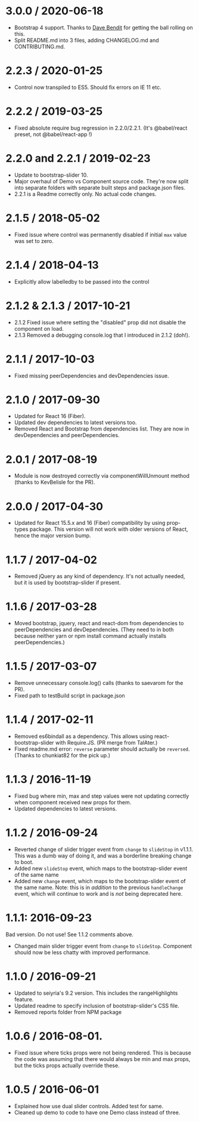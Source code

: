3.0.0 / 2020-06-18
========================
* Bootstrap 4 support.  Thanks to [Dave Bendit](https://github.com/DBendit) for getting the ball rolling on this.
* Split README.md into 3 files, adding CHANGELOG.md and CONTRIBUTING.md.

2.2.3 / 2020-01-25
========================

* Control now transpiled to ES5.  Should fix errors on IE 11 etc.

2.2.2 / 2019-03-25
========================
* Fixed absolute require bug regression in 2.2.0/2.2.1.  (It's @babel/react preset, not @babel/react-app !)

2.2.0 and 2.2.1 / 2019-02-23
========================
* Update to bootstrap-slider 10.
* Major overhaul of Demo vs Component source code.  They're now split into separate folders with separate built steps and package.json files.
* 2.2.1 is a Readme correctly only.  No actual code changes.

2.1.5 / 2018-05-02
========================
* Fixed issue where control was permanently disabled if initial `max` value was set to zero.

2.1.4 / 2018-04-13
========================
* Explicitly allow labelledby to be passed into the control 

2.1.2 & 2.1.3 / 2017-10-21
========================
* 2.1.2 Fixed issue where setting the "disabled" prop did not disable the component on load.
* 2.1.3 Removed a debugging console.log that I introduced in 2.1.2 (doh!).

2.1.1 / 2017-10-03
========================
* Fixed missing peerDependencies and devDependencies issue.

2.1.0 / 2017-09-30
========================
* Updated for React 16 (Fiber).
* Updated dev dependencies to latest versions too.
* Removed React and Bootstrap from dependencies list.  They are now in devDependencies and peerDependencies.

2.0.1 / 2017-08-19
========================
* Module is now destroyed correctly via componentWillUnmount method (thanks to KevBelisle for the PR).

2.0.0 / 2017-04-30
========================
* Updated for React 15.5.x and 16 (Fiber) compatibility by using prop-types package.  This version will not work with older versions of React, hence the major version bump.

1.1.7 / 2017-04-02
========================
* Removed jQuery as any kind of dependency.  It's not actually needed, but it is used by bootstrap-slider if present.

1.1.6 / 2017-03-28
========================
* Moved bootstrap, jquery, react and react-dom from dependencies to peerDependencies and devDependencies. (They need to in both because neither yarn or npm install command actually installs peerDependencies.)

1.1.5 / 2017-03-07
========================
* Remove unnecessary console.log() calls (thanks to saevarom for the PR).
* Fixed path to testBuild script in package.json

1.1.4 / 2017-02-11
========================
* Removed es6bindall as a dependency.  This allows using react-bootstrap-slider with Require.JS.  (PR merge from TalAter.)
* Fixed readme.md error: `reverse` parameter should actually be `reversed`.  (Thanks to chunkiat82 for the pick up.)

1.1.3 / 2016-11-19
========================
* Fixed bug where min, max and step values were not updating correctly when component received new props for them.
* Updated dependencies to latest versions.

1.1.2 / 2016-09-24
========================
* Reverted change of slider trigger event from `change` to `slideStop` in v1.1.1.  This was a dumb way of doing it, and was a borderline breaking change to boot.
* Added new `slideStop` event, which maps to the bootstrap-slider event of the same name
* Added new `change` event, which maps to the bootstrap-slider event of the same name.  Note: this is in _addition_ to the previous `handleChange` event, which will continue to work and is _not_ being deprecated here.

1.1.1: 2016-09-23 
========================
Bad version.  Do not use!  See 1.1.2 comments above.
* Changed main slider trigger event from `change` to `slideStop`.  Component should now be less chatty with improved performance.

1.1.0 / 2016-09-21
========================
* Updated to seiyria's 9.2 version.  This includes the rangeHighlights feature.
* Updated readme to specify inclusion of bootstrap-slider's CSS file.
* Removed reports folder from NPM package

1.0.6 / 2016-08-01.
========================
* Fixed issue where ticks props were not being rendered.  This is because the code was assuming that there would always be min and max props, but the ticks props actually override these.

1.0.5 / 2016-06-01
========================
* Explained how use dual slider controls.  Added test for same.
* Cleaned up demo to code to have one Demo class instead of three.